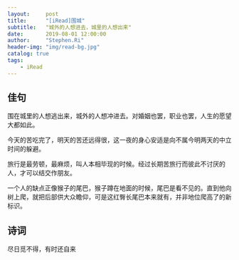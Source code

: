 ```yaml
---
layout:     post
title:      "[iRead]围城"
subtitle:   "城外的人想进去，城里的人想出来"
date:       2019-08-01 12:00:00
author:     "Stephen.Ri"
header-img: "img/read-bg.jpg"
catalog: true
tags:
    - iRead
--- 
```


## 佳句

围在城里的人想逃出来，城外的人想冲进去。对婚姻也罢，职业也罢，人生的愿望大都如此。

今天的苦吃完了，明天的苦还远得很，这一夜的身心安适是向不属今明两天的中立时间的躲避。

旅行是最劳顿，最麻烦，叫人本相毕现的时候。经过长期苦旅行而彼此不讨厌的人，才可以结交作朋友。

一个人的缺点正像猴子的尾巴，猴子蹲在地面的时候，尾巴是看不见的。直到他向树上爬，就把后部供大众瞻仰，可是这红臀长尾巴本来就有，并非地位爬高了的新标识。

## 诗词

尽日觅不得，有时还自来